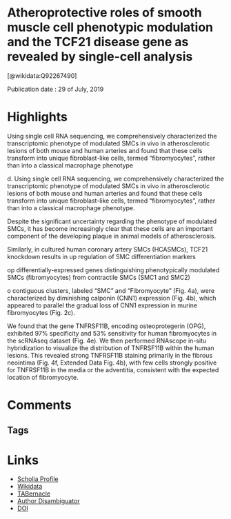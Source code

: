 
Atheroprotective roles of smooth muscle cell phenotypic modulation and the TCF21 disease gene as revealed by single-cell analysis
=================================================================================================================================
  
  [@wikidata:Q92267490]  
  
Publication date : 29 of July, 2019  

# Highlights

Using single cell RNA sequencing, we comprehensively characterized the transcriptomic phenotype of modulated SMCs in vivo in atherosclerotic lesions of both mouse and human arteries and found that these cells transform into unique fibroblast-like cells, termed “fibromyocytes”, rather than into a classical macrophage phenotype

d. Using single cell RNA sequencing, we comprehensively characterized the transcriptomic phenotype of modulated SMCs in vivo in atherosclerotic lesions of both mouse and human arteries and found that these cells transform into unique fibroblast-like cells, termed “fibromyocytes”, rather than into a classical macrophage phenotype.

Despite the significant uncertainty regarding the phenotype of modulated SMCs, it has become increasingly clear that these cells are an important component of the developing plaque in animal models of atherosclerosis.

 Similarly, in cultured human coronary artery SMCs (HCASMCs), TCF21 knockdown results in up regulation of SMC differentiation markers

 op differentially-expressed genes distinguishing phenotypically modulated SMCs (fibromyocytes) from contractile SMCs (SMC1 and SMC2) 

 o contiguous clusters, labeled “SMC” and “Fibromyocyte” (Fig. 4a), were characterized by diminishing calponin (CNN1) expression (Fig. 4b), which appeared to parallel the gradual loss of CNN1 expression in murine fibromyocytes (Fig. 2c). 

 We found that the gene TNFRSF11B, encoding osteoprotegerin (OPG), exhibited 97% specificity and 53% sensitivity for human fibromyocytes in the scRNAseq dataset (Fig. 4e). We then performed RNAscope in-situ hybridization to visualize the distribution of TNFRSF11B within the human lesions. This revealed strong TNFRSF11B staining primarily in the fibrous neointima (Fig. 4f, Extended Data Fig. 4b), with few cells strongly positive for TNFRSF11B in the media or the adventitia, consistent with the expected location of fibromyocyte.

 
# Comments

## Tags

# Links
  
 * [Scholia Profile](https://scholia.toolforge.org/work/Q92267490)  
 * [Wikidata](https://www.wikidata.org/wiki/Q92267490)  
 * [TABernacle](https://tabernacle.toolforge.org/?#/tab/manual/Q92267490/P921%3BP4510)  
 * [Author Disambiguator](https://author-disambiguator.toolforge.org/work_item_oauth.php?id=Q92267490&batch_id=&match=1&author_list_id=&doit=Get+author+links+for+work)  
 * [DOI](https://doi.org/10.1038/S41591-019-0512-5)  
